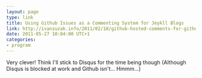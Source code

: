 ```yaml
---
layout: page
type: link
title: Using Github Issues as a Commenting System for Jeykll Blogs
link: http://ivanzuzak.info/2011/02/18/github-hosted-comments-for-github-hosted-blogs.html
date: 2011-05-27 10:04:00 UTC+1
categories: 
- program
---
```

Very clever! Think I'll stick to Disqus for the time being though (Although Disqus is blocked at work and Github isn't... Hmmm...)
